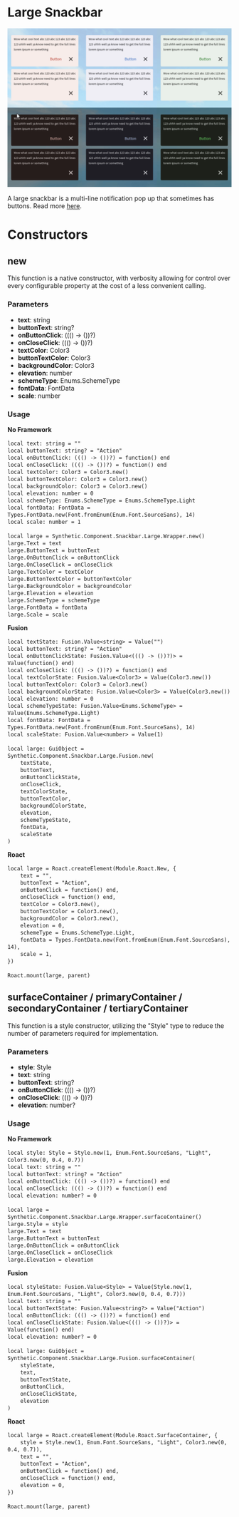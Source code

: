 # Large Snackbar

![Preview](preview.gif)

A large snackbar is a multi-line notification pop up that sometimes has buttons. Read more [here](https://m3.material.io/components/snackbar/overview).
# Constructors


## new
This function is a native constructor, with verbosity allowing for control over every configurable property at the cost of a less convenient calling.

### Parameters
- **text**: string
- **buttonText**: string?
- **onButtonClick**: ((() -> ())?)
- **onCloseClick**: ((() -> ())?)
- **textColor**: Color3
- **buttonTextColor**: Color3
- **backgroundColor**: Color3
- **elevation**: number
- **schemeType**: Enums.SchemeType
- **fontData**: FontData
- **scale**: number


### Usage

**No Framework**
```luau
local text: string = ""
local buttonText: string? = "Action"
local onButtonClick: ((() -> ())?) = function() end
local onCloseClick: ((() -> ())?) = function() end
local textColor: Color3 = Color3.new()
local buttonTextColor: Color3 = Color3.new()
local backgroundColor: Color3 = Color3.new()
local elevation: number = 0
local schemeType: Enums.SchemeType = Enums.SchemeType.Light
local fontData: FontData = Types.FontData.new(Font.fromEnum(Enum.Font.SourceSans), 14)
local scale: number = 1

local large = Synthetic.Component.Snackbar.Large.Wrapper.new()
large.Text = text
large.ButtonText = buttonText
large.OnButtonClick = onButtonClick
large.OnCloseClick = onCloseClick
large.TextColor = textColor
large.ButtonTextColor = buttonTextColor
large.BackgroundColor = backgroundColor
large.Elevation = elevation
large.SchemeType = schemeType
large.FontData = fontData
large.Scale = scale
```

**Fusion**
```luau
local textState: Fusion.Value<string> = Value("")
local buttonText: string? = "Action"
local onButtonClickState: Fusion.Value<((() -> ())?)> = Value(function() end)
local onCloseClick: ((() -> ())?) = function() end
local textColorState: Fusion.Value<Color3> = Value(Color3.new())
local buttonTextColor: Color3 = Color3.new()
local backgroundColorState: Fusion.Value<Color3> = Value(Color3.new())
local elevation: number = 0
local schemeTypeState: Fusion.Value<Enums.SchemeType> = Value(Enums.SchemeType.Light)
local fontData: FontData = Types.FontData.new(Font.fromEnum(Enum.Font.SourceSans), 14)
local scaleState: Fusion.Value<number> = Value(1)

local large: GuiObject = Synthetic.Component.Snackbar.Large.Fusion.new(
	textState,
	buttonText,
	onButtonClickState,
	onCloseClick,
	textColorState,
	buttonTextColor,
	backgroundColorState,
	elevation,
	schemeTypeState,
	fontData,
	scaleState
)
```

**Roact**
```luau
local large = Roact.createElement(Module.Roact.New, {
	text = "",
	buttonText = "Action",
	onButtonClick = function() end,
	onCloseClick = function() end,
	textColor = Color3.new(),
	buttonTextColor = Color3.new(),
	backgroundColor = Color3.new(),
	elevation = 0,
	schemeType = Enums.SchemeType.Light,
	fontData = Types.FontData.new(Font.fromEnum(Enum.Font.SourceSans), 14),
	scale = 1,
})

Roact.mount(large, parent)
```
## surfaceContainer / primaryContainer / secondaryContainer / tertiaryContainer
This function is a style constructor, utilizing the "Style" type to reduce the number of parameters required for implementation.

### Parameters
- **style**: Style
- **text**: string
- **buttonText**: string?
- **onButtonClick**: ((() -> ())?)
- **onCloseClick**: ((() -> ())?)
- **elevation**: number?


### Usage

**No Framework**
```luau
local style: Style = Style.new(1, Enum.Font.SourceSans, "Light", Color3.new(0, 0.4, 0.7))
local text: string = ""
local buttonText: string? = "Action"
local onButtonClick: ((() -> ())?) = function() end
local onCloseClick: ((() -> ())?) = function() end
local elevation: number? = 0

local large = Synthetic.Component.Snackbar.Large.Wrapper.surfaceContainer()
large.Style = style
large.Text = text
large.ButtonText = buttonText
large.OnButtonClick = onButtonClick
large.OnCloseClick = onCloseClick
large.Elevation = elevation
```

**Fusion**
```luau
local styleState: Fusion.Value<Style> = Value(Style.new(1, Enum.Font.SourceSans, "Light", Color3.new(0, 0.4, 0.7)))
local text: string = ""
local buttonTextState: Fusion.Value<string?> = Value("Action")
local onButtonClick: ((() -> ())?) = function() end
local onCloseClickState: Fusion.Value<((() -> ())?)> = Value(function() end)
local elevation: number? = 0

local large: GuiObject = Synthetic.Component.Snackbar.Large.Fusion.surfaceContainer(
	styleState,
	text,
	buttonTextState,
	onButtonClick,
	onCloseClickState,
	elevation
)
```

**Roact**
```luau
local large = Roact.createElement(Module.Roact.SurfaceContainer, {
	style = Style.new(1, Enum.Font.SourceSans, "Light", Color3.new(0, 0.4, 0.7)),
	text = "",
	buttonText = "Action",
	onButtonClick = function() end,
	onCloseClick = function() end,
	elevation = 0,
})

Roact.mount(large, parent)
```